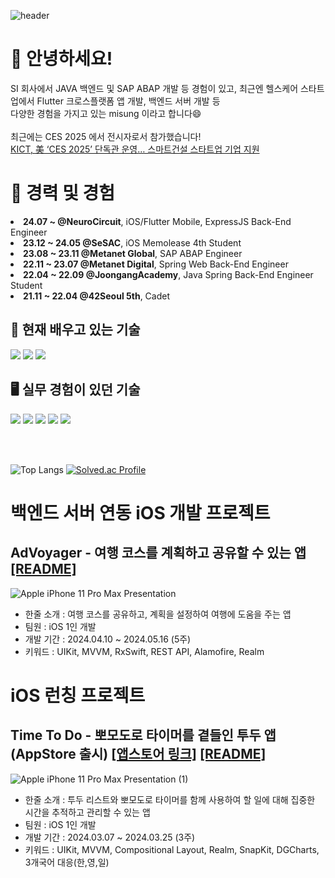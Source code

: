 ![header](https://capsule-render.vercel.app/api?type=Waving&text=misung&color=fafaf9&fontColor=ffffff&fontAlignY=35&height=200)

<div>
  <h1>👋 안녕하세요!</h1>
  <div>SI 회사에서 JAVA 백엔드 및 SAP ABAP 개발 등 경험이 있고, 최근엔 헬스케어 스타트업에서 Flutter 크로스플랫폼 앱 개발, 백엔드 서버 개발 등<br>
    다양한 경험을 가지고 있는 misung 이라고 합니다😄<br><br>
  최근에는 CES 2025 에서 전시자로서 참가했습니다! <br><a href="https://www.ikld.kr/news/articleView.html?idxno=306665">KICT, 美 ‘CES 2025’ 단독관 운영… 스마트건설 스타트업 기업 지원</a></div>
</div>
<div>
  <h1>🏢 경력 및 경험</h1>
  <li><b>24.07 ~ @NeuroCircuit</b>, iOS/Flutter Mobile, ExpressJS Back-End Engineer</li>
  <li><b>23.12 ~ 24.05 @SeSAC</b>, iOS Memolease 4th Student</li>
  <li><b>23.08 ~ 23.11 @Metanet Global</b>, SAP ABAP Engineer</li>
  <li><b>22.11 ~ 23.07 @Metanet Digital</b>, Spring Web Back-End Engineer</li>
  <li><b>22.04 ~ 22.09 @JoongangAcademy</b>, Java Spring Back-End Engineer Student</li>
  <li><b>21.11 ~ 22.04 @42Seoul 5th</b>, Cadet</li>
</div>
</div>
<h2>📝 현재 배우고 있는 기술</h2>
<div>
  <img src="https://shields.io/badge/UIKit-white?logo=swift&?style=social">
  <img src="https://img.shields.io/badge/SwiftUI-524520?logo=swift">
  <img src="https://img.shields.io/badge/Flutter-blue?logo=flutter&amp;logoColor=white">
</div>

<h2>🖥️ 실무 경험이 있던 기술</h2>
<div>
  <img src="https://img.shields.io/badge/JAVA-007396?style=for-the-badge&logo=java&logoColor=white">
  <img src="https://img.shields.io/badge/Spring-6DB33F?style=for-the-badge&logo=Spring&logoColor=white">
  <img src="https://img.shields.io/badge/Oracle-F80000?style=for-the-badge&logo=Oracle&logoColor=white">
  <img src="https://img.shields.io/badge/Sap-0FAAFF?style=for-the-badge&logo=Sap&logoColor=white">
  <img src="https://img.shields.io/badge/MySQL-4479A1?style=for-the-badge&logo=MySQL&logoColor=white">
</div>


<br><br>

![Top Langs](https://github-readme-stats.vercel.app/api/top-langs/?username=crisine&layout=compact&theme=dark)  [![Solved.ac Profile](http://mazassumnida.wtf/api/generate_badge?boj=crisine)](https://solved.ac/crisine)

</div>

<h1> 백엔드 서버 연동 iOS 개발 프로젝트</h1>
<h2>AdVoyager - 여행 코스를 계획하고 공유할 수 있는 앱
<a href="https://github.com/crisine/AdVoyager">[README]</a>
</h2>

![Apple iPhone 11 Pro Max Presentation](https://github.com/crisine/crisine/assets/16317758/6c743abf-7e69-451f-af77-84f99f9b74b5)

<ul>
  <li>한줄 소개 : 여행 코스를 공유하고, 계획을 설정하여 여행에 도움을 주는 앱</li>
  <li>팀원 : iOS 1인 개발</li>
  <li>개발 기간 : 2024.04.10 ~ 2024.05.16 (5주)</li>  
  <li>키워드 : UIKit, MVVM, RxSwift, REST API, Alamofire, Realm</li>
</ul>


<h1>iOS 런칭 프로젝트</h1>
<h2>Time To Do - 뽀모도로 타이머를 곁들인 투두 앱 (AppStore 출시)
<a href="https://apps.apple.com/kr/app/time-to-do-이제는-집중할-때/id6479474029">[앱스토어 링크]</a>
<a href="https://github.com/crisine/TimeToDo">[README]</a>
</h2>

![Apple iPhone 11 Pro Max Presentation (1)](https://github.com/crisine/crisine/assets/16317758/f8268005-5f93-497d-a4af-4f728d1345ce)

<ul>
  <li>한줄 소개 : 투두 리스트와 뽀모도로 타이머를 함께 사용하여 할 일에 대해 집중한 시간을 추적하고 관리할 수 있는 앱</li>
  <li>팀원 : iOS 1인 개발</li>
  <li>개발 기간 : 2024.03.07 ~ 2024.03.25 (3주)</li>  
  <li>키워드 : UIKit, MVVM, Compositional Layout, Realm, SnapKit, DGCharts, 3개국어 대응(한,영,일)</li>
</ul>


